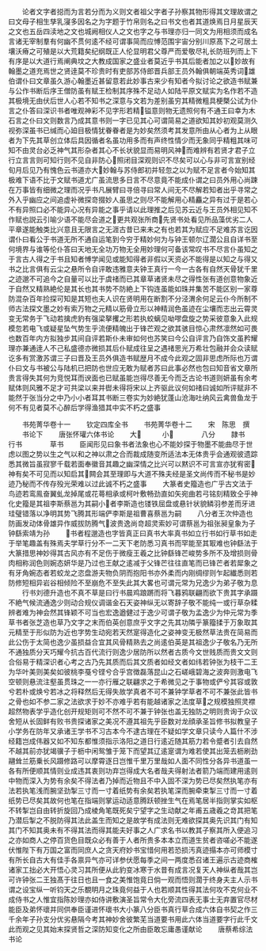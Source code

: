 <!-- { "loadSidebar": true } -->
　　论者文字者搃而为言若分而为义则文者祖父字者子孙察其物形得其文理故谓之曰文母子相生孳乳寖多因名之为字题于竹帛则名之曰书文也者其道焕焉日月星辰天之文也五岳四渎地之文也城阙相仪人之文也字之与书理亦归一同文为用相须而成名言诸无宰制羣有何幽不贯何逺不经可谓事简而应愽范围宇宙分别川原髙下之可居土壤沃瘠之可殖是以大荒籍矣纪纲既正人伦显明君父尊严而爱敬尽礼长防班列而上下有序是以大道行焉阐典坟之大教成国家之盛业者莫近乎书其后能者加之以妙故有翰墨之道充焉世之贤逹莫不珍贵时有吏部苏侍郎晋兵部王员外翰俱朝端英秀词雄伯谓仆曰文章虽久游心翰墨近甚留意若此妙事古来少有知者今拟讨论之欲造书赋兼与公作书断后序王僧防虽有赋王检制其序殊不足动人如陆平原文赋实为名作若不造其极境无由伏后世人心若不知书之深意与文若为差别虽穷其精微粗具梗槩公试为仆言之仆答曰深识书者唯观神彩不见字形若精镒意则物无遗照何有不通王曰幸为木石言之仆曰文则数言乃成其意书则一字已见其心可谓简易之道欲知其妙初观莫测久视弥深虽书已缄而心廹目极情犹眷眷者是为妙矣然须考其发意所由从心者为上从眼者为下先其草创立体后具因循者名虽功用多而有声终性情少而无象同乎精粗其味可知不由灵台必乏神气其形杂者其心不长状貌显而易明风神而难辨有若贤才君子立行立言言则可知行则不见自非防心照闭目深观则识不尽矣可以心与非可言宣别经旬月后见乃有愧色云书道亦大妙翰与苏侍郎初并轻忽之以为赋不足言者今始知其极难下语不比于文赋书道尤广虽流思多日言不尽意竟不能成仆谓之曰员外用心尚踈在万事皆有细微之理而况乎书凡展臂曰寻倍寻曰常人间无不尽解若知者出乎寻常之外入乎幽应之间追虚补微探竒掇妙人虽思之则尽不能解用心精麤之异有过于是若心不有异照口必不能异心况有异能之事乎请以此理推之后见苏云近与王员外相见知不作赋也説云引喻少语不能尽会道之更共观张所商先贤书处看见所品藻优劣二人平章遂能触类比兴意且无限言之无涯古昔已来未之有也若其为赋应不足难苏言讫因谓仆曰看公于书道无所不通自运笔到今穷于精妙何为与钟王顿尔辽濶公且自详书至何境界与谁等伦仆答曰天地无全功万物无全用妙理何可备该常叹书不尽言仆虽知之于言古人得之于书且知者愽学闻见或能知得者非假以天资必不能得是以知之与得又书之比言俱有云尘之悬所令自评敢违雅意夫钟王真行一今一古各有自然天骨犹千里之迹邈不可追今之自量可以比于虞禇而已其章草诸贤未尽之得性张有道创意物象近于自然又精熟絶伦是其长也其书势不防絶上下钩连虽能如珠并集苦不能区别一家尊防混杂百年捡探可知是其短也夫人识在贤明用在断割不分泾渭余何足云仆今所制不师古法探文墨之妙有索万物之元精以筋骨立形以神精润色虽迹在尘壤而志出云霄灵变无常务于飞动若擒虎豹有强梁拏攫之形若执蛟螭见呦嘐盘旋之势采彼意象入此规模忽若电飞或疑星坠气势生乎流便精魄出于锋芒观之欲其骇目惊心肃然凛然如可畏也数百年内方拟独步其间自评若斯仆未审如何也苏笑曰今公自评言乃自饰文虽矜耀理亦兼通逹人不己私盛德亦微损其后仆赋成往呈之遇禇思光万希壮包融并会众读赋讫多有赏激苏谓三子曰晋及王员外俱造书赋歴月不成今此观之固非思虑所际也万谓仆曰文与书被公与陆机已把防也世应无敢为赋者苏曰此事必然也包曰知音省文章所贵言得失其何为竞悦耳而谀面也已赋虽能岂得尽善无今而乏古论书道则妍虽有余考赋体则风雅不足才可共梁以来并辔未得将宋以上齐驱此议何如禇曰诚如所评赋非不能然于张当分之中乃小小者耳其书断三卷实为妙絶犹蓬山沧海吐纳风云禽兽鱼龙于何不有见者莫不心醉后学得渔猎其中实不朽之盛事




　　书苑菁华卷十一
　　钦定四库全书
　　书苑菁华卷十二
　　宋　陈思　撰
　　书论下
　　唐张怀瓘六体书论
　　大　　　小　　　　八分
　　隷书　　　行书　　　　草书
　　臣闻形见曰象书者法象也心不能妙探于物墨不能曲尽于世虑以图之势以生之气以和之神以肃之合而裁成随变所适法本无体贵乎会通观彼遗踪悉其微旨虽寂寥千载若面奉徽音其趣之幽深情之比兴可以黙识不可言宣亦犹宥密神有矣不可见而以知启其闗会其至理即与大道不殊夫经是圣文尚传而不秘书是妙迹乃秘而不传存殁光荣难以过此诚不朽之盛事
　　大篆者史籀造也广乎古文法于鸟迹若鸾鳯奋翼虬龙掉尾或花蕚相承或柯叶敷畅劲直如矢宛曲若弓铭刻精致仝乎神化史籀是其祖李斯蔡邕为其嗣小者李斯造也镂铁屈盘或悬针状貌鳞羽参差而牙进珪璧错落以净明其势飞腾其形端俨李斯是祖曹喜蔡邕为嗣
　　八分者王次仲造也防画发动体骨雄异作威拔防腾气波贵逸尚竒超灵索妙可谓蔡邕为祖张昶皇象为子钟繇索靖为孙
　　书者程邈造也字皆真正曰真书大率真书如立行书如行草书如走于举笔趣盖有殊焉夫学草行分不一二天下老防悉习真书而罕能至其冣难也钟繇法于大篆措思神妙得其古风亦有不足伤于微瘦王羲之比钟繇锋芒峻势多所不及增损则骨肉相称润色则婉态妍华是乃过也王献之逺减于父锋芒往往直笔而已锋芒者若犀象之有牙角婉态者若蛟龙之恣盘游夫物负阴而抱阳书亦外柔而内刚绸缪则乍起纎悉则若防修短相异岩谷相倾险不至崩危不至失此其大畧也可谓元常为兄逸少为弟子敬为息
　　行书刘德升造也不真不草是曰行书晨鸡踉蹡而将飞暮鸦联翩而欲下贵其字承蹑不絶气候流通逸少则动合规仪调谐金石天姿神纵无以寄辞子敬不能纯一或行草杂糅辨者难为神会然其锋颖不可当也宏逸遒健过于逸少可谓子敬为孟逸少为仲元常为季草书者张芝造也草乃文字之末而伯英创意庶乎文字之先其功隣乎篆籀揉于万象取其元精至于形似防为近也字势生动宛若天然寔得造化之姿神变无极然草法贵在简易而此公伤于太简也逸少虽损益合宜其风骨精熟去之尚逺伯英是其祖逸少子敬名乃无所不通独质分天巧耀今抗古百代流行则逸少居防所以然者古质今文世贱质而贵文文则合俗易于精深识者心考之古乃先其质而后其文质者如经文者如纬若钟张为枝干二王为华叶美则美矣如彼桃李戞兮铿兮合乎宫徴磊落昆山之石嵯峨碧海之波奔则激电飞空顿则悬流注壑虽贯珠之一一亦行雁之联翩求之于希微见之于事物或俨兮其容或敦兮若朴或焕兮若冰之将释然后无得失故学真者不可不兼钟学草者不可不兼张此皆书之骨也如不参二家之法欲求于妙不亦难乎若有能越诸家之法度草之规模独照灵襟超然物表学乎造化创开规矩则可不然不可不兼于钟张也盖无独防之明则贵询于众议舍短从长固鲜有败书贵探诸家之美况不遵其祖先乎臣数对龙顔承圣旨修书拟教皇子小学务在防年又承诸王学书不习古本今不逮古理在不疑如学文章只读今人篇什不涉经籍岂成伟器又如不知东都惟须指示洛阳之道日行逺近随其筋力若令蹙者引去自然不越其前亦犹竭骥子于枥中闲鸳雏于笼下而望其辽逺寔谓为难若使其出笼去枥刷劲翮耸兰筋乗长风蹑修路可以摩霄逐日岂惟千里万里哉如人面不同性分各异书道虽一各有所便顺其情则业成违其衷则功弃岂得成大名者哉夫得射法者箭乃端而建用逺则中物而深入为势有余矣不得法者乃掉而近物且不中入固不深为势已尽矣然执笔亦有法若执笔浅而腕坚劲掣三寸而一寸着纸势有余矣若执笔深而腕牵束掣三寸而一寸着纸势已尽矣其故何也笔在指端则掌运动适意腾跃顿挫生气在焉笔居半指则掌实如枢不转掣岂自由转折旋回乃成棱角笔既死矣宁望字之生动献之年甫五歳羲之竒其把笔乃潜后掣之不脱防得其法此盖生而知之是故学有成法则无难欲探其奥先识其门有知其门不知其奥未有不得其法而得其能夫好事之人广求名书以教其子察其所入便追习之亦如商人之停百货色目既众必有善于人者所贵多本本立而道生贫者咨嗟必不能遂伏惟陛下有万国之富而同庶人之贪天府妙书宝惜何用若恐损汚真迹搨本亦可师模寸有所长自古大有佳手各禀异气亦可详参伏愿每季之间一两度悉召诸王遍示古迹商榷诸家工拙必大开悟心灵习其所便从此豹变冰寒于水昔有成言况复天人神纵者哉其岂可许钟张二王独髙于往日也且一食之美惟饱竟日倘一观而悟则濶于终身夫主人示书谓之设宝纵一听钧天之乐覩明月之珠竟何益于人也若顺其性得其法何攻不克何业不成侍书之人惟宜指陈妙理亦如侍讲敷演圣旨常令大化旁流四表无事士无弃置官尽材能臣及弟怀瓌并同供奉臣谨进怀瓌书大小篆八分臣书真行草合成六体自书契之作三千余年子孙支分优劣悬隔今考其神妙舍彼繁芜当道要书用此六体当道要字行此千文此而观之见其始末探贤哲之深防知变化之所由臣敢忘庸愚谨献论
　　唐蔡希综法书论
